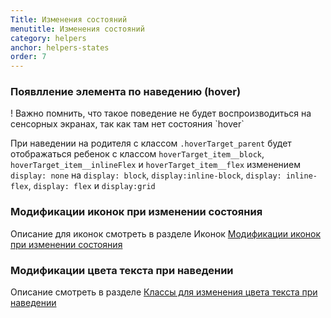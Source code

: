 ```yaml
---
Title: Изменения состояний
menutitle: Изменения состояний
category: helpers
anchor: helpers-states
order: 7
---
```


### Появлление элемента по наведению (hover)

<span class="alert alert-warning d-block" role="alert">
! Важно помнить, что такое поведение не будет воспроизводиться на сенсорных экранах, так как там нет состояния `hover`</span>

При наведении на родителя с классом `.hoverTarget_parent` будет отображаться ребенок с классом `hoverTarget_item__block`, `hoverTarget_item__inlineFlex` и `hoverTarget_item__flex` изменением `display: none` на `display: block`, `display:inline-block`, `display: inline-flex`, `display: flex` и `display:grid`


### Модификации иконок при изменении состояния

Описание для иконок смотреть в разделе Иконок <a href="icons.html#icons-states">Модификации иконок при изменении состояния</a>

### Модификации цвета текста при наведении

Описание смотреть в разделе  <a href="helpers.html#helpers-text">Классы для изменения цвета текста при наведении</a>
